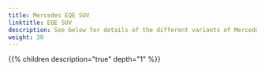 ```yaml
---
title: Mercedes EQE SUV
linktitle: EQE SUV
description: See below for details of the different variants of Mercedes EQE SUV
weight: 30
---
```

{{% children description="true" depth="1" %}}
